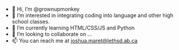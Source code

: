 - 👋 Hi, I’m @grownupmonkey
- 👀 I’m interested in integrating coding into language and other high school classes.
- 🌱 I’m currently learning HTML/CSS/JS and Python
- 💞️ I’m looking to collaborate on ...
- 📫 You can reach me at joshua.maret@lethsd.ab.ca

<!---
grownupmonkey/grownupmonkey is a ✨ special ✨ repository because its `README.md` (this file) appears on your GitHub profile.
You can click the Preview link to take a look at your changes.
--->
